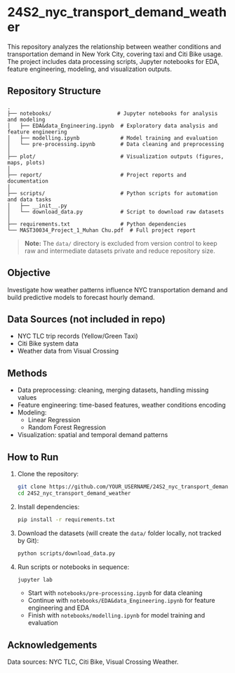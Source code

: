 # 24S2_nyc_transport_demand_weather

This repository analyzes the relationship between weather conditions and transportation demand in New York City, covering taxi and Citi Bike usage. The project includes data processing scripts, Jupyter notebooks for EDA, feature engineering, modeling, and visualization outputs.

## Repository Structure
```text
.
├── notebooks/                     # Jupyter notebooks for analysis and modeling
│   ├── EDA&data_Engineering.ipynb  # Exploratory data analysis and feature engineering
│   ├── modelling.ipynb             # Model training and evaluation
│   └── pre-processing.ipynb        # Data cleaning and preprocessing
│
├── plot/                           # Visualization outputs (figures, maps, plots)
│
├── report/                         # Project reports and documentation
│
├── scripts/                        # Python scripts for automation and data tasks
│   ├── __init__.py
│   └── download_data.py            # Script to download raw datasets
│
├── requirements.txt                # Python dependencies
└── MAST30034_Project_1_Muhan Chu.pdf  # Full project report
```

> **Note:** The `data/` directory is excluded from version control to keep raw and intermediate datasets private and reduce repository size.

## Objective
Investigate how weather patterns influence NYC transportation demand and build predictive models to forecast hourly demand.

## Data Sources (not included in repo)
- NYC TLC trip records (Yellow/Green Taxi)
- Citi Bike system data
- Weather data from Visual Crossing

## Methods
- Data preprocessing: cleaning, merging datasets, handling missing values
- Feature engineering: time-based features, weather conditions encoding
- Modeling:
  - Linear Regression
  - Random Forest Regression
- Visualization: spatial and temporal demand patterns

## How to Run
1. Clone the repository:
   ```bash
   git clone https://github.com/YOUR_USERNAME/24S2_nyc_transport_demand_weather.git
   cd 24S2_nyc_transport_demand_weather
   ```
2. Install dependencies:
   ```bash
   pip install -r requirements.txt
   ```
3. Download the datasets (will create the `data/` folder locally, not tracked by Git):
   ```bash
   python scripts/download_data.py
   ```
4. Run scripts or notebooks in sequence:
   ```bash
   jupyter lab
   ```
   - Start with `notebooks/pre-processing.ipynb` for data cleaning  
   - Continue with `notebooks/EDA&data_Engineering.ipynb` for feature engineering and EDA  
   - Finish with `notebooks/modelling.ipynb` for model training and evaluation

## Acknowledgements
Data sources: NYC TLC, Citi Bike, Visual Crossing Weather.

